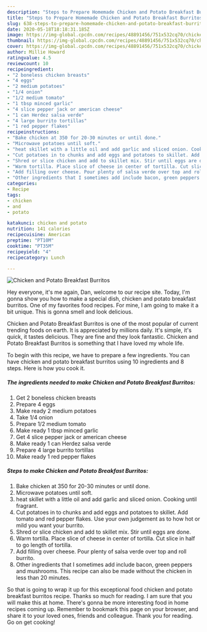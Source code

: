 ```yaml
---
description: "Steps to Prepare Homemade Chicken and Potato Breakfast Burritos"
title: "Steps to Prepare Homemade Chicken and Potato Breakfast Burritos"
slug: 638-steps-to-prepare-homemade-chicken-and-potato-breakfast-burritos
date: 2020-05-18T18:18:31.185Z
image: https://img-global.cpcdn.com/recipes/48891456/751x532cq70/chicken-and-potato-breakfast-burritos-recipe-main-photo.jpg
thumbnail: https://img-global.cpcdn.com/recipes/48891456/751x532cq70/chicken-and-potato-breakfast-burritos-recipe-main-photo.jpg
cover: https://img-global.cpcdn.com/recipes/48891456/751x532cq70/chicken-and-potato-breakfast-burritos-recipe-main-photo.jpg
author: Millie Howard
ratingvalue: 4.5
reviewcount: 10
recipeingredient:
- "2 boneless chicken breasts"
- "4 eggs"
- "2 medium potatoes"
- "1/4 onion"
- "1/2 medium tomato"
- "1 tbsp minced garlic"
- "4 slice pepper jack or american cheese"
- "1 can Herdez salsa verde"
- "4 large burrito tortillas"
- "1 red pepper flakes"
recipeinstructions:
- "Bake chicken at 350 for 20-30 minutes or until done."
- "Microwave potatoes until soft."
- "heat skillet with a little oil and add garlic and sliced onion. Cooking until fragrant."
- "Cut potatoes in to chunks and add eggs and potatoes to skillet. Add tomato and red pepper flakes. Use your own judgement as to how hot or mild you want your burrito."
- "Shred or slice chicken and add to skillet mix. Stir until eggs are done."
- "Warm tortilla. Place slice of cheese in center of tortilla. Cut slice in half to go length of tortilla."
- "Add filling over cheese. Pour plenty of salsa verde over top and roll burrito."
- "Other ingredients that I sometimes add include bacon, green peppers and mushrooms. This recipe can also be made without the chicken in less than 20 minutes."
categories:
- Recipe
tags:
- chicken
- and
- potato

katakunci: chicken and potato 
nutrition: 141 calories
recipecuisine: American
preptime: "PT10M"
cooktime: "PT35M"
recipeyield: "4"
recipecategory: Lunch

---
```



![Chicken and Potato Breakfast Burritos](https://img-global.cpcdn.com/recipes/48891456/751x532cq70/chicken-and-potato-breakfast-burritos-recipe-main-photo.jpg)

Hey everyone, it's me again, Dan, welcome to our recipe site. Today, I'm gonna show you how to make a special dish, chicken and potato breakfast burritos. One of my favorites food recipes. For mine, I am going to make it a bit unique. This is gonna smell and look delicious.



Chicken and Potato Breakfast Burritos is one of the most popular of current trending foods on earth. It is appreciated by millions daily. It's simple, it's quick, it tastes delicious. They are fine and they look fantastic. Chicken and Potato Breakfast Burritos is something that I have loved my whole life.


To begin with this recipe, we have to prepare a few ingredients. You can have chicken and potato breakfast burritos using 10 ingredients and 8 steps. Here is how you cook it.

<!--inarticleads1-->

##### The ingredients needed to make Chicken and Potato Breakfast Burritos:

1. Get 2 boneless chicken breasts
1. Prepare 4 eggs
1. Make ready 2 medium potatoes
1. Take 1/4 onion
1. Prepare 1/2 medium tomato
1. Make ready 1 tbsp minced garlic
1. Get 4 slice pepper jack or american cheese
1. Make ready 1 can Herdez salsa verde
1. Prepare 4 large burrito tortillas
1. Make ready 1 red pepper flakes




<!--inarticleads2-->

##### Steps to make Chicken and Potato Breakfast Burritos:

1. Bake chicken at 350 for 20-30 minutes or until done.
1. Microwave potatoes until soft.
1. heat skillet with a little oil and add garlic and sliced onion. Cooking until fragrant.
1. Cut potatoes in to chunks and add eggs and potatoes to skillet. Add tomato and red pepper flakes. Use your own judgement as to how hot or mild you want your burrito.
1. Shred or slice chicken and add to skillet mix. Stir until eggs are done.
1. Warm tortilla. Place slice of cheese in center of tortilla. Cut slice in half to go length of tortilla.
1. Add filling over cheese. Pour plenty of salsa verde over top and roll burrito.
1. Other ingredients that I sometimes add include bacon, green peppers and mushrooms. This recipe can also be made without the chicken in less than 20 minutes.




So that is going to wrap it up for this exceptional food chicken and potato breakfast burritos recipe. Thanks so much for reading. I am sure that you will make this at home. There's gonna be more interesting food in home recipes coming up. Remember to bookmark this page on your browser, and share it to your loved ones, friends and colleague. Thank you for reading. Go on get cooking!
